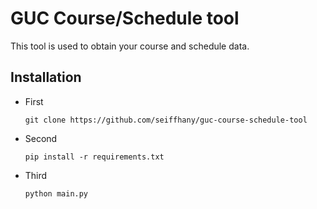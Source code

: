 # GUC Course/Schedule tool

This tool is used to obtain your course and schedule data.

## Installation

* First

   ```commandline
   git clone https://github.com/seiffhany/guc-course-schedule-tool
   ```
   
* Second

   ```commandline
   pip install -r requirements.txt
   ```
   
* Third

   ```commandline
   python main.py
   ```
